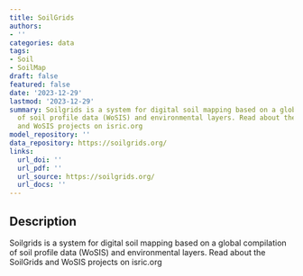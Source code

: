 ```yaml
---
title: SoilGrids
authors:
- ''
categories: data
tags:
- Soil
- SoilMap
draft: false
featured: false
date: '2023-12-29'
lastmod: '2023-12-29'
summary: Soilgrids is a system for digital soil mapping based on a global compilation
  of soil profile data (WoSIS) and environmental layers. Read about the SoilGrids
  and WoSIS projects on isric.org
model_repository: ''
data_repository: https://soilgrids.org/
links:
  url_doi: ''
  url_pdf: ''
  url_source: https://soilgrids.org/
  url_docs: ''
---
```


## Description

Soilgrids is a system for digital soil mapping based on a global compilation of soil profile data (WoSIS) and environmental layers. Read about the SoilGrids and WoSIS projects on isric.org

